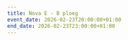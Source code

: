 ```yaml
---
title: Nova E - B ploeg
event_date: 2026-02-23T20:00:00+01:00
end_date: 2026-02-23T23:00:00+01:00
---
```

